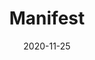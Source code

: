 ---
title: "Manifest"
linkTitle: "Manifest"
weight: 20
date: 2020-11-25
description: >
  Install mysql operator by manifests
---